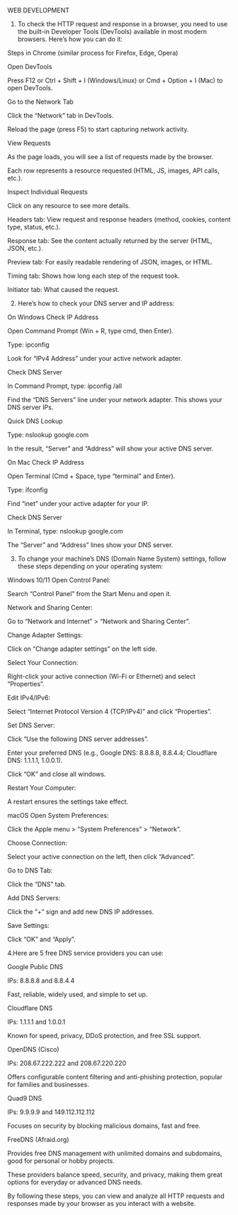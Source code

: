 WEB DEVELOPMENT 

1. To check the HTTP request and response in a browser, you need to use the built-in Developer Tools (DevTools) available in most modern browsers. Here’s how you can do it:
 
 Steps in Chrome (similar process for Firefox, Edge, Opera)
 
 Open DevTools

Press F12 or Ctrl + Shift + I (Windows/Linux) or Cmd + Option + I (Mac) to open DevTools.

Go to the Network Tab

Click the “Network” tab in DevTools.

Reload the page (press F5) to start capturing network activity.

View Requests

As the page loads, you will see a list of requests made by the browser.

Each row represents a resource requested (HTML, JS, images, API calls, etc.).

Inspect Individual Requests

Click on any resource to see more details.

Headers tab: View request and response headers (method, cookies, content type, status, etc.).

Response tab: See the content actually returned by the server (HTML, JSON, etc.).

Preview tab: For easily readable rendering of JSON, images, or HTML.

Timing tab: Shows how long each step of the request took.

Initiator tab: What caused the request.




2. Here’s how to check your DNS server and IP address:

On Windows
Check IP Address

Open Command Prompt (Win + R, type cmd, then Enter).

Type: ipconfig

Look for “IPv4 Address” under your active network adapter.

Check DNS Server

In Command Prompt, type: ipconfig /all

Find the “DNS Servers” line under your network adapter. This shows your DNS server IPs.

Quick DNS Lookup

Type: nslookup google.com

In the result, “Server” and “Address” will show your active DNS server.

On Mac
Check IP Address

Open Terminal (Cmd + Space, type “terminal” and Enter).

Type: ifconfig

Find “inet” under your active adapter for your IP.

Check DNS Server

In Terminal, type: nslookup google.com

The “Server” and “Address” lines show your DNS server.




3. To change your machine’s DNS (Domain Name System) settings, follow these steps depending on your operating system:

Windows 10/11
Open Control Panel:

Search “Control Panel” from the Start Menu and open it.

Network and Sharing Center:

Go to “Network and Internet” > “Network and Sharing Center”.

Change Adapter Settings:

Click on “Change adapter settings” on the left side.

Select Your Connection:

Right-click your active connection (Wi-Fi or Ethernet) and select “Properties”.

Edit IPv4/IPv6:

Select “Internet Protocol Version 4 (TCP/IPv4)” and click “Properties”.

Set DNS Server:

Click “Use the following DNS server addresses”.

Enter your preferred DNS (e.g., Google DNS: 8.8.8.8, 8.8.4.4; Cloudflare DNS: 1.1.1.1, 1.0.0.1).

Click “OK” and close all windows.

Restart Your Computer:

A restart ensures the settings take effect.

macOS
Open System Preferences:

Click the Apple menu > “System Preferences” > “Network”.

Choose Connection:

Select your active connection on the left, then click “Advanced”.

Go to DNS Tab:

Click the “DNS” tab.

Add DNS Servers:

Click the “+” sign and add new DNS IP addresses.

Save Settings:

Click “OK” and “Apply”.




 4.Here are 5 free DNS service providers you can use:

Google Public DNS

IPs: 8.8.8.8 and 8.8.4.4

Fast, reliable, widely used, and simple to set up.

Cloudflare DNS

IPs: 1.1.1.1 and 1.0.0.1

Known for speed, privacy, DDoS protection, and free SSL support.

OpenDNS (Cisco)

IPs: 208.67.222.222 and 208.67.220.220

Offers configurable content filtering and anti-phishing protection, popular for families and businesses.

Quad9 DNS

IPs: 9.9.9.9 and 149.112.112.112

Focuses on security by blocking malicious domains, fast and free.

FreeDNS (Afraid.org)

Provides free DNS management with unlimited domains and subdomains, good for personal or hobby projects.

These providers balance speed, security, and privacy, making them great options for everyday or advanced DNS needs.




By following these steps, you can view and analyze all HTTP requests and responses made by your browser as you interact with a website.

